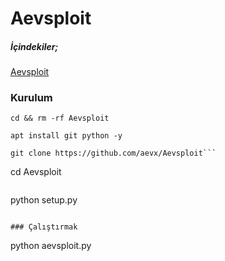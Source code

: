 # Aevsploit

##### İçindekiler;

[Aevsploit](https://www.hizliresim.com/7am7siz)


### Kurulum
```
cd && rm -rf Aevsploit
```

```
apt install git python -y
```

```
git clone https://github.com/aevx/Aevsploit```

```
cd Aevsploit
```

```
python setup.py
```

### Çalıştırmak
```
python aevsploit.py
```
